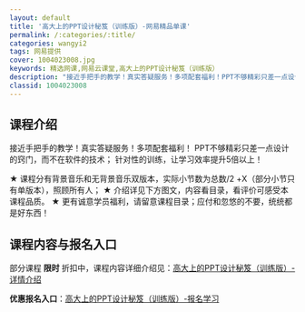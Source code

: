 ```yaml
---
layout: default
title: '高大上的PPT设计秘笈（训练版）-网易精品单课'
permalink: /:categories/:title/
categories: wangyi2
tags: 网易提供
cover: 1004023008.jpg
keywords: 精选网课,网易云课堂,高大上的PPT设计秘笈（训练版）
description: "接近手把手的教学！真实答疑服务！多项配套福利！PPT不够精彩只差一点设计的窍门，而不在软件的技术；针对性的训练，让学习效率提升5倍以上！★课程分有背景音乐和无背景音乐双版本，实际小节数为总数"
classid: 1004023008
---
```


## 课程介绍

接近手把手的教学！真实答疑服务！多项配套福利！
PPT不够精彩只差一点设计的窍门，而不在软件的技术；
针对性的训练，让学习效率提升5倍以上！

★ 课程分有背景音乐和无背景音乐双版本，实际小节数为总数/2 +X（部分小节只有单版本），照顾所有人；
★ 介绍详见下方图文，内容看目录，看评价可感受本课程品质。
★ 更有诚意学员福利，请留意课程目录；应付和忽悠的不要，统统都是好东西！

## 课程内容与报名入口

部分课程 **限时** 折扣中，课程内容详细介绍见：[高大上的PPT设计秘笈（训练版）-详情介绍](https://study.163.com/course/introduction/1004023008.htm?share=1&shareId=1025206652&utm_campaign=share&utm_medium=iphoneShare&utm_source=&utm_u=1025206652)

**优惠报名入口**：[高大上的PPT设计秘笈（训练版）-报名学习](https://study.163.com/course/introduction/1004023008.htm?share=1&shareId=1025206652&utm_campaign=share&utm_medium=iphoneShare&utm_source=&utm_u=1025206652)

